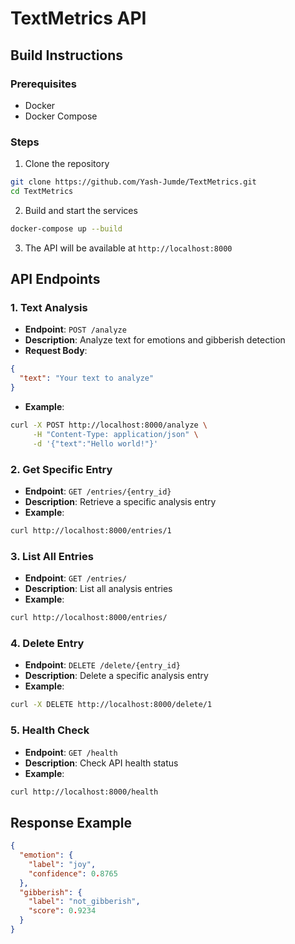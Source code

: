 # TextMetrics API

## Build Instructions

### Prerequisites
- Docker
- Docker Compose

### Steps
1. Clone the repository
```bash
git clone https://github.com/Yash-Jumde/TextMetrics.git
cd TextMetrics
```

2. Build and start the services
```bash
docker-compose up --build
```

3. The API will be available at `http://localhost:8000`

## API Endpoints

### 1. Text Analysis
- **Endpoint**: `POST /analyze`
- **Description**: Analyze text for emotions and gibberish detection
- **Request Body**:
```json
{
  "text": "Your text to analyze"
}
```
- **Example**:
```bash
curl -X POST http://localhost:8000/analyze \
     -H "Content-Type: application/json" \
     -d '{"text":"Hello world!"}'
```

### 2. Get Specific Entry
- **Endpoint**: `GET /entries/{entry_id}`
- **Description**: Retrieve a specific analysis entry
- **Example**:
```bash
curl http://localhost:8000/entries/1
```

### 3. List All Entries
- **Endpoint**: `GET /entries/`
- **Description**: List all analysis entries
- **Example**:
```bash
curl http://localhost:8000/entries/
```

### 4. Delete Entry
- **Endpoint**: `DELETE /delete/{entry_id}`
- **Description**: Delete a specific analysis entry
- **Example**:
```bash
curl -X DELETE http://localhost:8000/delete/1
```

### 5. Health Check
- **Endpoint**: `GET /health`
- **Description**: Check API health status
- **Example**:
```bash
curl http://localhost:8000/health
```

## Response Example
```json
{
  "emotion": {
    "label": "joy",
    "confidence": 0.8765
  },
  "gibberish": {
    "label": "not_gibberish", 
    "score": 0.9234
  }
}
```
